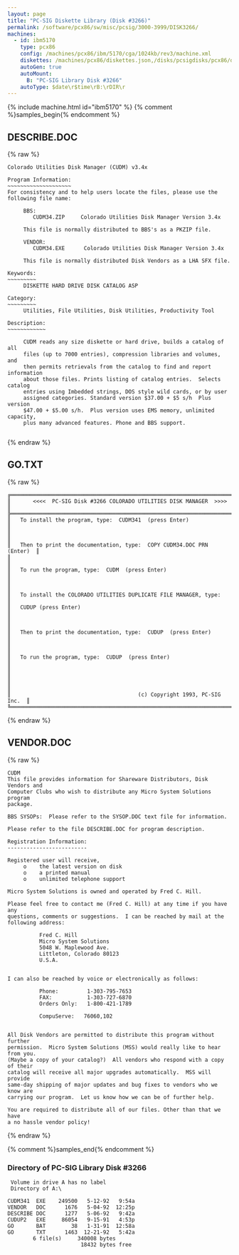 ```yaml
---
layout: page
title: "PC-SIG Diskette Library (Disk #3266)"
permalink: /software/pcx86/sw/misc/pcsig/3000-3999/DISK3266/
machines:
  - id: ibm5170
    type: pcx86
    config: /machines/pcx86/ibm/5170/cga/1024kb/rev3/machine.xml
    diskettes: /machines/pcx86/diskettes.json,/disks/pcsigdisks/pcx86/diskettes.json
    autoGen: true
    autoMount:
      B: "PC-SIG Library Disk #3266"
    autoType: $date\r$time\rB:\rDIR\r
---
```


{% include machine.html id="ibm5170" %}
{% comment %}samples_begin{% endcomment %}

## DESCRIBE.DOC

{% raw %}
```
Colorado Utilities Disk Manager (CUDM) v3.4x

Program Information:
~~~~~~~~~~~~~~~~~~~~
For consistency and to help users locate the files, please use the
following file name:

     BBS:
        CUDM34.ZIP     Colorado Utilities Disk Manager Version 3.4x
     
     This file is normally distributed to BBS's as a PKZIP file.

     VENDOR:
        CUDM34.EXE      Colorado Utilities Disk Manager Version 3.4x

     This file is normally distributed Disk Vendors as a LHA SFX file.

Keywords:
~~~~~~~~~
     DISKETTE HARD DRIVE DISK CATALOG ASP

Category:
~~~~~~~~~
     Utilities, File Utilities, Disk Utilities, Productivity Tool

Description:
~~~~~~~~~~~~

     CUDM reads any size diskette or hard drive, builds a catalog of all
     files (up to 7000 entries), compression libraries and volumes, and 
     then permits retrievals from the catalog to find and report information 
     about those files. Prints listing of catalog entries.  Selects catalog 
     entries using Imbedded strings, DOS style wild cards, or by user 
     assigned categories. Standard version $37.00 + $5 s/h  Plus version 
     $47.00 + $5.00 s/h.  Plus version uses EMS memory, unlimited capacity,
     plus many advanced features. Phone and BBS support.
 
```
{% endraw %}

## GO.TXT

{% raw %}
```
╔═════════════════════════════════════════════════════════════════════════╗
║       <<<<  PC-SIG Disk #3266 COLORADO UTILITIES DISK MANAGER  >>>>     ║
╠═════════════════════════════════════════════════════════════════════════╣
║   To install the program, type:  CUDM341  (press Enter)                 ║
║                                                                         ║
║   Then to print the documentation, type:  COPY CUDM34.DOC PRN  (Enter)  ║
║                                                                         ║
║   To run the program, type:  CUDM  (press Enter)                        ║
║                                                                         ║
║   To install the COLORADO UTILITIES DUPLICATE FILE MANAGER, type:       ║
║   CUDUP (press Enter)                                                   ║
║                                                                         ║
║   Then to print the documentation, type:  CUDUP  (press Enter)          ║
║                                                                         ║
║   To run the program, type:  CUDUP  (press Enter)                       ║
║                                                                         ║
║                                                                         ║
║                                        (c) Copyright 1993, PC-SIG Inc.  ║
╚═════════════════════════════════════════════════════════════════════════╝
```
{% endraw %}

## VENDOR.DOC

{% raw %}
```
CUDM 
This file provides information for Shareware Distributors, Disk Vendors and
Computer Clubs who wish to distribute any Micro System Solutions program
package.

BBS SYSOPs:  Please refer to the SYSOP.DOC text file for information.

Please refer to the file DESCRIBE.DOC for program description.

Registration Information:
-------------------------

Registered user will receive,
     o    the latest version on disk
     o    a printed manual
     o    unlimited telephone support

Micro System Solutions is owned and operated by Fred C. Hill.

Please feel free to contact me (Fred C. Hill) at any time if you have any
questions, comments or suggestions.  I can be reached by mail at the
following address:

          Fred C. Hill
          Micro System Solutions
          5048 W. Maplewood Ave.
          Littleton, Colorado 80123
          U.S.A.


I can also be reached by voice or electronically as follows:

          Phone:         1-303-795-7653
          FAX:           1-303-727-6870
          Orders Only:   1-800-421-1789

          CompuServe:   76060,102

 
All Disk Vendors are permitted to distribute this program without further 
permission.  Micro System Solutions (MSS) would really like to hear from you.
(Maybe a copy of your catalog?)  All vendors who respond with a copy of their
catalog will receive all major upgrades automatically.  MSS will provide 
same-day shipping of major updates and bug fixes to vendors who we know are 
carrying our program.  Let us know how we can be of further help.
 
You are required to distribute all of our files. Other than that we have
a no hassle vendor policy!

```
{% endraw %}

{% comment %}samples_end{% endcomment %}

### Directory of PC-SIG Library Disk #3266

     Volume in drive A has no label
     Directory of A:\

    CUDM341  EXE    249500   5-12-92   9:54a
    VENDOR   DOC      1676   5-04-92  12:25p
    DESCRIBE DOC      1277   5-06-92   9:42a
    CUDUP2   EXE     86054   9-15-91   4:53p
    GO       BAT        38   1-31-91  12:58a
    GO       TXT      1463  12-21-92   5:42a
            6 file(s)     340008 bytes
                           18432 bytes free
